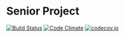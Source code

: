# Senior Project
[![Build Status](https://travis-ci.org/roncrush/SeniorProject.svg?branch=master)](https://travis-ci.org/roncrush/SeniorProject)
[![Code Climate](https://codeclimate.com/github/roncrush/SeniorProject/badges/gpa.svg)](https://codeclimate.com/github/roncrush/SeniorProject) 
[![codecov.io](https://codecov.io/github/roncrush/SeniorProject/coverage.svg?branch=master)](https://codecov.io/github/roncrush/SeniorProject?branch=master)

